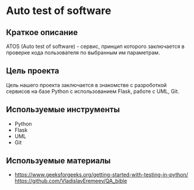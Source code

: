 # Auto test of software

## Краткое описание
ATOS (Auto test of software) - сервис, принцип которого заключается в проверке кода пользователя по выбранным им параметрам.

## Цель проекта
Цель нашего проекта заключается в знакомстве с разроботкой сервисов на базе Python с использованием Flask, работе с UML, Git.

## Используемые инструменты
- Python
- Flask
- UML
- Git

## Используемые материалы
- https://www.geeksforgeeks.org/getting-started-with-testing-in-python/ https://github.com/VladislavEremeev/QA_bible
